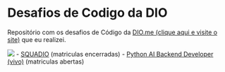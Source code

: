 # Desafios de Codigo da DIO
Repositório com os desafios de Código da <a href="https://web.dio.me">DIO.me (clique aqui e visite o site)</a> que eu realizei.

<img src="diome.png">
- <a href="./SQUADIO">SQUADIO</a> (matriculas encerradas)
- <a href="./Pyvivo">Python AI Backend Developer (vivo)</a> (matriculas abertas)

